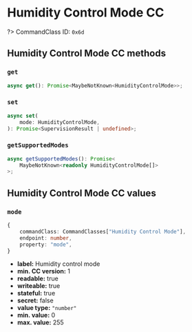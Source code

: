 # Humidity Control Mode CC

?> CommandClass ID: `0x6d`

## Humidity Control Mode CC methods

### `get`

```ts
async get(): Promise<MaybeNotKnown<HumidityControlMode>>;
```

### `set`

```ts
async set(
	mode: HumidityControlMode,
): Promise<SupervisionResult | undefined>;
```

### `getSupportedModes`

```ts
async getSupportedModes(): Promise<
	MaybeNotKnown<readonly HumidityControlMode[]>
>;
```

## Humidity Control Mode CC values

### `mode`

```ts
{
	commandClass: CommandClasses["Humidity Control Mode"],
	endpoint: number,
	property: "mode",
}
```

-   **label:** Humidity control mode
-   **min. CC version:** 1
-   **readable:** true
-   **writeable:** true
-   **stateful:** true
-   **secret:** false
-   **value type:** `"number"`
-   **min. value:** 0
-   **max. value:** 255

